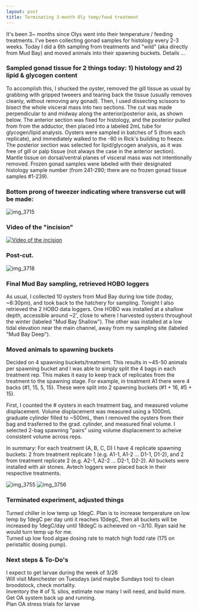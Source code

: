 ```yaml
---
layout: post
title: Terminating 3-month Oly temp/food treatment
---
```


It's been 3~ months since Olys went into their temperature / feeding treatments. I've been collecting gonad samples for histology every 2-3 weeks. Today I did a 6th sampling from treatments and "wild" (aka directly from Mud Bay) and moved animals into their spawning buckets.  Details ... 

### Sampled gonad tissue for 2 things today:  1) histology  and 2) lipid & glycogen content
To accomplish this, I shucked the oyster, removed the gill tissue as usual by grabbing with gripped tweeers and tearing back the tissue (usually removes cleaniy, without removing any gonad). Then, I used dissecting scissors to bisect the whole visceral mass into two sections.  The cut was made perpendicular to and midway along the anterior/posterior axis, as shown below.  The anterior section was fixed for histology, and the posterior pulled from from the adductor, then placed into a labeled 2mL tube for glycogen/lipid analysis.  Oysters were sampled in batches of 5 (from each replicate), and immediately walked to the -80 in Rick's building to freeze. The posterior section was selected for lipid/glycogen analysis, as it was free of gill or palp tissue (not always the case in the anterior section). Mantle tissue on dorsal/ventral planes of visceral mass was not intentionally removed. Frozen gonad samples were labeled with their designated histology sample number (from 241-290; there are no frozen gonad tissue samples #1-239).  

### Bottom prong of tweezer indicating where transverse cut will be made: 
![img_3715](https://user-images.githubusercontent.com/17264765/36820598-8196f16a-1ca3-11e8-9418-2e3c5aaae429.JPG)

### Video of the "incision"
[![Video of the incision](https://user-images.githubusercontent.com/17264765/36821027-ceee2bc0-1ca5-11e8-8207-49464e521094.png)](https://youtu.be/IKtlOcHD4Kk "The Incision")

### Post-cut.  
![img_3718](https://user-images.githubusercontent.com/17264765/36820599-81a9e0f4-1ca3-11e8-90e7-3872713e7d5d.JPG)

### Final Mud Bay sampling, retrieved HOBO loggers
As usual, I collected 10 oysters from Mud Bay during low tide (today, ~8:30pm), and took back to the hatchery for sampling.  Tonight I also retrieved the 2 HOBO data loggers.  One HOBO was installed at a shallow depth, accessible around ~2', close to where I harvested oysters throughout the winter (labeled "Mud Bay Shallow").  The other was installed at a low tidal elevation near the main channel, away from my sampling site (labeled "Mud Bay Deep").  

### Moved animals to spawning buckets
Decided on 4 spawning buckets/treatment. This results in ~45-50 animals per spawning bucket and I was able to simply split the 4 bags in each treatment rep. This makes it easy to keep track of replicates from the treatment to the spawning stage. For example, in treatment A1 there were 4 backs (#1, 15, 5, 15). These were split into 2 spawning buckets (#1 + 16, #5 + 15). 

First, I counted the # oysters in each treatment bag, and measured volume displacement. Volume displacement was measured using a 1000mL graduate cylinder filled to ~500mL, then I removed the oysters from their bag and trasferred to the grad. cylinder, and measured final volume.  I selected 2-bag spawning "pairs" using volume displacement to acheive consistent volume across reps.  

In summary:  For each treatment (A, B, C, D) I have 4 replicate spawning buckets: 2 from treatment replicate 1 (e.g. A1-1, A1-2 ... D1-1, D1-2), and 2 from treatment replicate 2 (e.g. A2-1, A2-2 ... D2-1, D2-2).  All buckets were installed with air stones. Avtech loggers were placed back in their respective treatments. 

![img_3755](https://user-images.githubusercontent.com/17264765/36820600-81bbc7a6-1ca3-11e8-89d3-a4b076227805.JPG)
![img_3756](https://user-images.githubusercontent.com/17264765/36820601-81cd4530-1ca3-11e8-8d0e-cd8dc299fbab.JPG)

### Terminated experiment, adjusted things 
Turned chiller in low temp up 1degC. Plan is to increase temperature on low temp by 1degC per day unti it reaches 10degC, then all buckets will be increased by 1degC/day until 18degC is acheieved on ~3/10.  Ryan said he would turn temp up for me.  
Turned up low food algae dosing rate to match high fodd rate (175 on peristaltic dosing pump).  

### Next steps & To-Do's
I expect to get larvae during the week of 3/26  
Will visit Manchester on Tuesdays (and maybe Sundays too) to clean broodstock, check mortality.  
Inventory the # of 1L silos, estimate now many I will need, and build more.  
Get OA system back up and running.  
Plan OA stress trials for larvae  
